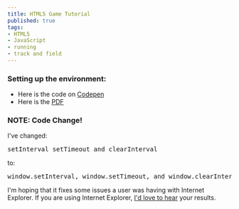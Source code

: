 ```yaml
---
title: HTML5 Game Tutorial
published: true
tags:
- HTML5
- JavaScript
- running
- track and field
---
```



### Setting up the environment:

* Here is the code on [Codepen](http://codepen.io/thehack/pen/OMmJed/)
* Here is the [PDF](/img/html5.pdf)

### NOTE: Code Change! 

I've changed:
<pre>setInterval setTimeout and clearInterval</pre> to:
<pre>window.setInterval, window.setTimeout, and window.clearInterval</pre>

I'm hoping that it fixes some issues a user was having with Internet Explorer. If you are using Internet Explorer, [I'd love to hear](mailto:fremont.us@coderdojo.com) your results.
